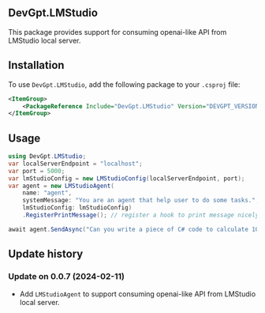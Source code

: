 ## DevGpt.LMStudio

This package provides support for consuming openai-like API from LMStudio local server.

## Installation
To use `DevGpt.LMStudio`, add the following package to your `.csproj` file:

```xml
<ItemGroup>
    <PackageReference Include="DevGpt.LMStudio" Version="DEVGPT_VERSION" />
</ItemGroup>
```

## Usage
```csharp
using DevGpt.LMStudio;
var localServerEndpoint = "localhost";
var port = 5000;
var lmStudioConfig = new LMStudioConfig(localServerEndpoint, port);
var agent = new LMStudioAgent(
    name: "agent",
    systemMessage: "You are an agent that help user to do some tasks.",
    lmStudioConfig: lmStudioConfig)
    .RegisterPrintMessage(); // register a hook to print message nicely to console

await agent.SendAsync("Can you write a piece of C# code to calculate 100th of fibonacci?");
```

## Update history
### Update on 0.0.7 (2024-02-11)
- Add `LMStudioAgent` to support consuming openai-like API from LMStudio local server.
